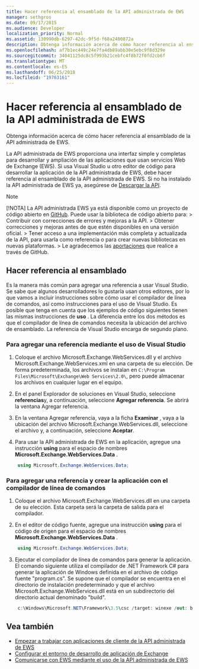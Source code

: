 ```yaml
---
title: Hacer referencia al ensamblado de la API administrada de EWS
manager: sethgros
ms.date: 09/17/2015
ms.audience: Developer
localization_priority: Normal
ms.assetid: 130990db-6297-42dc-9f5d-f68a2400872a
description: Obtenga información acerca de cómo hacer referencia al ensamblado de la API administrada de EWS.
ms.openlocfilehash: af7b1ec449c24e7fa4db89abb30e5ebc9f8d329e
ms.sourcegitcommit: 34041125dc8c5f993b21cebfc4f8b72f0fd2cb6f
ms.translationtype: MT
ms.contentlocale: es-ES
ms.lasthandoff: 06/25/2018
ms.locfileid: "19763161"
---
```

# <a name="reference-the-ews-managed-api-assembly"></a>Hacer referencia al ensamblado de la API administrada de EWS

Obtenga información acerca de cómo hacer referencia al ensamblado de la API administrada de EWS.
  
La API administrada de EWS proporciona una interfaz simple y completas para desarrollar y ampliación de las aplicaciones que usan servicios Web de Exchange (EWS). Si usa Visual Studio u otro editor de código para desarrollar la aplicación de la API administrada de EWS, debe hacer referencia al ensamblado de la API administrada de EWS. Si no ha instalado la API administrada de EWS ya, asegúrese de [Descargar la API](http://aka.ms/ews-managed-api-readme).
  
> [!NOTE]
>  [!NOTA]  La API administrada EWS ya está disponible como un proyecto de código abierto en [GitHub](https://github.com/officedev/ews-managed-api). Puede usar la biblioteca de código abierto para: >  Contribuir con correcciones de errores y mejoras a la API. >  Obtener correcciones y mejoras antes de que estén disponibles en una versión oficial. >  Tener acceso a una implementación más completa y actualizada de la API, para usarla como referencia o para crear nuevas bibliotecas en nuevas plataformas. >  Le agradecemos las [aportaciones](https://github.com/OfficeDev/ews-managed-api/blob/master/CONTRIBUTING.md) que realice a través de GitHub. 
  
## <a name="referencing-the-assembly"></a>Hacer referencia al ensamblado

Es la manera más común para agregar una referencia a usar Visual Studio. Se sabe que algunos desarrolladores lo gustaría usan otros editores, por lo que vamos a incluir instrucciones sobre cómo usar el compilador de línea de comandos, así como instrucciones para el uso de Visual Studio. Es posible que tenga en cuenta que los ejemplos de código siguientes tienen las mismas instrucciones de **uso** . La diferencia entre los dos métodos es que el compilador de línea de comandos necesita la ubicación del archivo de ensamblado. La referencia de Visual Studio encarga de segundo plano. 
  
### <a name="to-add-a-reference-by-using-visual-studio"></a>Para agregar una referencia mediante el uso de Visual Studio

1. Coloque el archivo Microsoft.Exchange.WebServices.dll y el archivo Microsoft.Exchange.WebServices.xml en una carpeta de su elección. De forma predeterminada, los archivos se instalan en `C:\Program Files\Microsoft\Exchange\Web Services\2.0\`, pero puede almacenar los archivos en cualquier lugar en el equipo.
    
2. En el panel Explorador de soluciones en Visual Studio, seleccione **referencias**y, a continuación, seleccione **Agregar referencia**. Se abrirá la ventana Agregar referencia.
    
3. En la ventana Agregar referencia, vaya a la ficha **Examinar** , vaya a la ubicación del archivo Microsoft.Exchange.WebServices.dll, seleccione el archivo y, a continuación, seleccione **Aceptar**. 
    
4. Para usar la API administrada de EWS en la aplicación, agregue una instrucción **using** para el espacio de nombres **Microsoft.Exchange.WebServices.Data** . 
    
   ```cs
    using Microsoft.Exchange.WebServices.Data;
   ```

### <a name="to-add-a-reference-and-build-your-application-with-the-command-line-compiler"></a>Para agregar una referencia y crear la aplicación con el compilador de línea de comandos

1. Coloque el archivo Microsoft.Exchange.WebServices.dll en una carpeta de su elección. Esta carpeta será la carpeta de salida para el compilador.
    
2. En el editor de código fuente, agregue una instrucción **using** para el código de origen para el espacio de nombres **Microsoft.Exchange.WebServices.Data** . 
    
   ```cs
    using Microsoft.Exchange.WebServices.Data;
   ```

3. Ejecutar el compilador de línea de comandos para generar la aplicación. El comando siguiente utiliza el compilador de .NET Framework C# para generar la aplicación de Windows definida en el archivo de código fuente "program.cs". Se supone que el compilador se encuentra en el directorio de instalación predeterminado y que el archivo Microsoft.Exchange.WebServices.dll está en un subdirectorio del directorio actual denominado "build".
    
   ```cs
    c:\Windows\Microsoft.NET\Framework\3.5\csc /target: winexe /out: build\testApplication /reference: build\Microsoft.Exchange.WebServices.dll program.cs
   ```

## <a name="see-also"></a>Vea también

- [Empezar a trabajar con aplicaciones de cliente de la API administrada de EWS](get-started-with-ews-managed-api-client-applications.md)    
- [Configurar el entorno de desarrollo de aplicación de Exchange](setting-up-your-exchange-application-development-environment.md)   
- [Comunicarse con EWS mediante el uso de la API administrada de EWS](how-to-communicate-with-ews-by-using-the-ews-managed-api.md)
    

